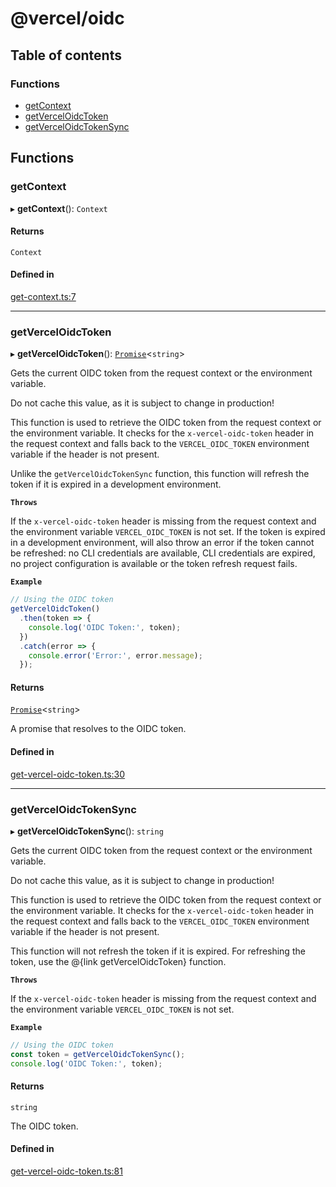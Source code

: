 # @vercel/oidc

## Table of contents

### Functions

- [getContext](README.md#getcontext)
- [getVercelOidcToken](README.md#getverceloidctoken)
- [getVercelOidcTokenSync](README.md#getverceloidctokensync)

## Functions

### getContext

▸ **getContext**(): `Context`

#### Returns

`Context`

#### Defined in

[get-context.ts:7](https://github.com/vercel/vercel/blob/main/packages/oidc/src/get-context.ts#L7)

---

### getVercelOidcToken

▸ **getVercelOidcToken**(): [`Promise`](https://developer.mozilla.org/en-US/docs/Web/JavaScript/Reference/Global_Objects/Promise)<`string`\>

Gets the current OIDC token from the request context or the environment variable.

Do not cache this value, as it is subject to change in production!

This function is used to retrieve the OIDC token from the request context or the environment variable.
It checks for the `x-vercel-oidc-token` header in the request context and falls back to the `VERCEL_OIDC_TOKEN` environment variable if the header is not present.

Unlike the `getVercelOidcTokenSync` function, this function will refresh the token if it is expired in a development environment.

**`Throws`**

If the `x-vercel-oidc-token` header is missing from the request context and the environment variable `VERCEL_OIDC_TOKEN` is not set. If the token
is expired in a development environment, will also throw an error if the token cannot be refreshed: no CLI credentials are available, CLI credentials are expired, no project configuration is available
or the token refresh request fails.

**`Example`**

```js
// Using the OIDC token
getVercelOidcToken()
  .then(token => {
    console.log('OIDC Token:', token);
  })
  .catch(error => {
    console.error('Error:', error.message);
  });
```

#### Returns

[`Promise`](https://developer.mozilla.org/en-US/docs/Web/JavaScript/Reference/Global_Objects/Promise)<`string`\>

A promise that resolves to the OIDC token.

#### Defined in

[get-vercel-oidc-token.ts:30](https://github.com/vercel/vercel/blob/main/packages/oidc/src/get-vercel-oidc-token.ts#L30)

---

### getVercelOidcTokenSync

▸ **getVercelOidcTokenSync**(): `string`

Gets the current OIDC token from the request context or the environment variable.

Do not cache this value, as it is subject to change in production!

This function is used to retrieve the OIDC token from the request context or the environment variable.
It checks for the `x-vercel-oidc-token` header in the request context and falls back to the `VERCEL_OIDC_TOKEN` environment variable if the header is not present.

This function will not refresh the token if it is expired. For refreshing the token, use the @{link getVercelOidcToken} function.

**`Throws`**

If the `x-vercel-oidc-token` header is missing from the request context and the environment variable `VERCEL_OIDC_TOKEN` is not set.

**`Example`**

```js
// Using the OIDC token
const token = getVercelOidcTokenSync();
console.log('OIDC Token:', token);
```

#### Returns

`string`

The OIDC token.

#### Defined in

[get-vercel-oidc-token.ts:81](https://github.com/vercel/vercel/blob/main/packages/oidc/src/get-vercel-oidc-token.ts#L81)
